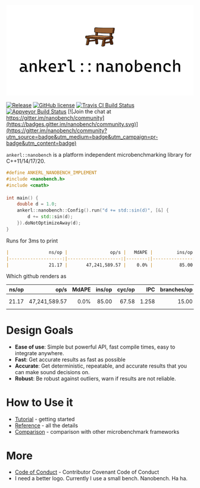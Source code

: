 <a id="top"></a>
![ankerl::nanobench logo](docs/logo-nanobench.png)

[![Release](https://img.shields.io/github/release/martinus/nanobench.svg)](https://github.com/martinus/nanobench/releases)
[![GitHub license](https://img.shields.io/github/license/martinus/nanobench.svg)](https://raw.githubusercontent.com/martinus/nanobench/master/LICENSE)
[![Travis CI Build Status](https://travis-ci.com/martinus/nanobench.svg?branch=master)](https://travis-ci.com/martinus/nanobench)
[![Appveyor Build Status](https://ci.appveyor.com/api/projects/status/github/martinus/nanobench?branch=master&svg=true)](https://ci.appveyor.com/project/martinus/nanobench)
[![Join the chat at https://gitter.im/nanobench/community](https://badges.gitter.im/nanobench/community.svg)](https://gitter.im/nanobench/community?utm_source=badge&utm_medium=badge&utm_campaign=pr-badge&utm_content=badge)

`ankerl::nanobench` is a platform independent microbenchmarking library for C++11/14/17/20.

```cpp
#define ANKERL_NANOBENCH_IMPLEMENT
#include <nanobench.h>
#include <cmath>

int main() {
    double d = 1.0;
    ankerl::nanobench::Config().run("d += std::sin(d)", [&] {
        d += std::sin(d);
    }).doNotOptimizeAway(d);
}
```

Runs for 3ms to print

```markdown
|               ns/op |                op/s |   MdAPE |         ins/op |         cyc/op |    IPC |    branches/op | missed% | benchmark
|--------------------:|--------------------:|--------:|---------------:|---------------:|-------:|---------------:|--------:|:----------------------------------------------
|               21.17 |       47,241,589.57 |    0.0% |          85.00 |          67.58 |  1.258 |          15.00 |    0.0% | `d += std::sin(d)`
```

Which github renders as

|               ns/op |                op/s |   MdAPE |         ins/op |         cyc/op |    IPC |    branches/op | missed% | benchmark
|--------------------:|--------------------:|--------:|---------------:|---------------:|-------:|---------------:|--------:|:----------------------------------------------
|               21.17 |       47,241,589.57 |    0.0% |          85.00 |          67.58 |  1.258 |          15.00 |    0.0% | `d += std::sin(d)`

# Design Goals

* **Ease of use**: Simple but powerful API, fast compile times, easy to integrate anywhere.
* **Fast**: Get accurate results as fast as possible
* **Accurate**: Get deterministic, repeatable, and accurate results that you can make sound decisions on.
* **Robust**: Be robust against outliers, warn if results are not reliable.

# How to Use it

* [Tutorial](docs/tutorial.md#top) - getting started
* [Reference](docs/reference.md#top) - all the details
* [Comparison](docs/comparison.md#top) - comparison with other microbenchmark frameworks

# More

* [Code of Conduct](CODE_OF_CONDUCT.md) - Contributor Covenant Code of Conduct
* I need a better logo. Currently I use a small bench. Nanobench. Ha ha.

